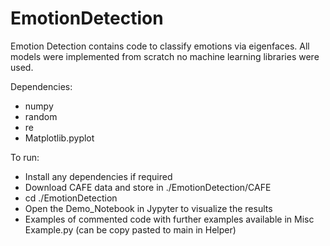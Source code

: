 # EmotionDetection
Emotion Detection contains code to classify emotions via eigenfaces. All models were implemented from scratch no machine learning libraries were used. 

Dependencies:

* numpy 
* random 
* re
* Matplotlib.pyplot

To run: 
* Install any dependencies if required
* Download CAFE data and store in ./EmotionDetection/CAFE
* cd ./EmotionDetection
* Open the Demo_Notebook in Jypyter to visualize the results
* Examples of commented code with further examples available in Misc Example.py (can be copy pasted to main in Helper)
